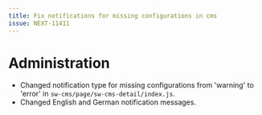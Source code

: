 ```yaml
---
title: Fix notifications for missing configurations in cms
issue: NEXT-11411
---
```

# Administration
* Changed notification type for missing configurations from 'warning' to 'error' in `sw-cms/page/sw-cms-detail/index.js`.
* Changed English and German notification messages.   
